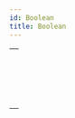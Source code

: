 ```yaml
---
id: Boolean
title: Boolean
---
```

||
|---|
|[<!-- INCLUDE #_command_.Bool.Syntax -->](../../commands-legacy/bool.md)<br/><!-- INCLUDE #_command_.Bool.Summary -->|
|[<!-- INCLUDE #_command_.False.Syntax -->](../../commands-legacy/false.md)<br/><!-- INCLUDE #_command_.False.Summary -->|
|[<!-- INCLUDE #_command_.Not.Syntax -->](../../commands-legacy/not.md)<br/><!-- INCLUDE #_command_.Not.Summary -->|
|[<!-- INCLUDE #_command_.True.Syntax -->](../../commands-legacy/true.md)<br/><!-- INCLUDE #_command_.True.Summary -->|
